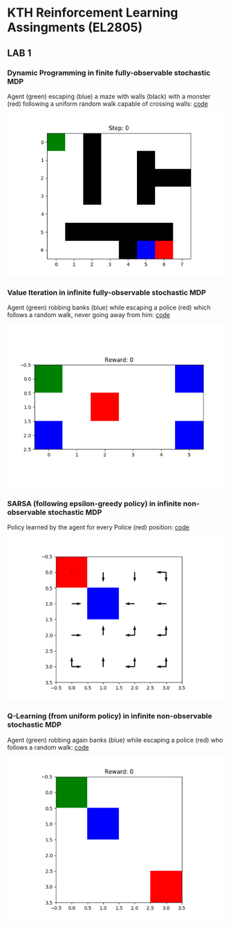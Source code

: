 # KTH Reinforcement Learning Assingments (EL2805)

## LAB 1

### Dynamic Programming in finite fully-observable stochastic MDP
Agent (green) escaping (blue) a maze with walls (black) with a monster (red) following a uniform random walk capable of crossing walls: [code](lab_1/p1/b.py)

![](lab_1/figures/gifs/p1a_run_test.gif)

### Value Iteration in infinite fully-observable stochastic MDP
Agent (green) robbing banks (blue) while escaping a police (red) which follows a random walk, never going away from him: [code](lab_1/p2/) 

![](lab_1/figures/gifs/p2b_run_test.gif)

### SARSA (following epsilon-greedy policy) in infinite non-observable stochastic MDP
Policy learned by the agent for every Police (red) position: [code](lab_1/p3/)

![](lab_1/figures/gifs/p3a_policy.gif)

### Q-Learning (from uniform policy) in infinite non-observable stochastic MDP
Agent (green) robbing again banks (blue) while escaping a police (red) who follows a random walk: [code](lab_1/p3/)

![](lab_1/figures/gifs/p3a_run_test.gif)
